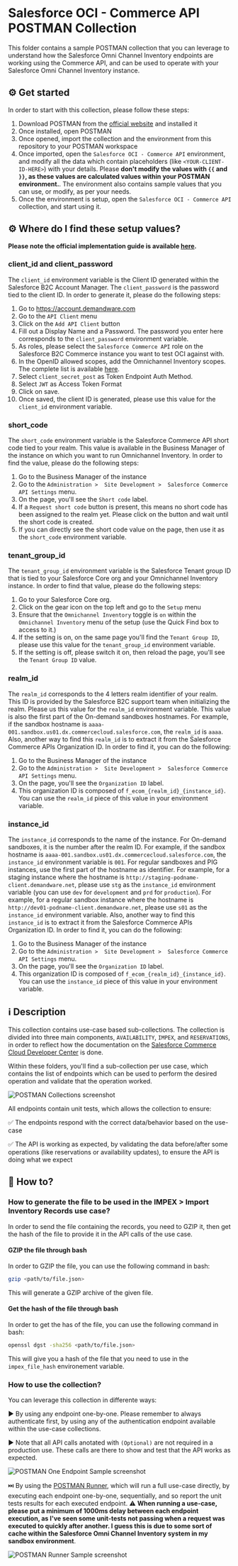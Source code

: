 # Salesforce OCI - Commerce API POSTMAN Collection

This folder contains a sample POSTMAN collection that you can leverage to understand how the Salesforce Omni Channel Inventory endpoints are working using the Commerce API, and can be used to operate with your Salesforce Omni Channel Inventory instance.

## :gear: Get started

In order to start with this collection, please follow these steps:

1. Download POSTMAN from the [official website](https://www.postman.com/downloads/) and installed it
2. Once installed, open POSTMAN
3. Once opened, import the collection and the environment from this repository to your POSTMAN workspace
4. Once imported, open the `Salesforce OCI - Commerce API` environment, and modify all the data which contain placeholders (like `<YOUR-CLIENT-ID-HERE>`) with your details. Please **don't modify the values with `{{` and `}}`, as these values are calculated values within your POSTMAN environment.**. The environment also contains sample values that you can use, or modify, as per your needs.
5. Once the environment is setup, open the `Salesforce OCI - Commerce API` collection, and start using it.

## :gear: Where do I find these setup values?

**Please note the official implementation guide is available [here](https://resources.docs.salesforce.com/latest/latest/en-us/sfdc/pdf/salesforce_omnichannel_inventory_implementation_guide.pdf).**

### client_id and client_password

The `client_id` environment variable is the Client ID generated within the Salesforce B2C Account Manager. The `client_password` is the password tied to the client ID.
In order to generate it, please do the following steps:
1. Go to https://account.demandware.com
2. Go to the `API Client` menu
3. Click on the `Add API Client` button
4. Fill out a Display Name and a Password. The password you enter here corresponds to the `client_password` environment variable.
5. As roles, please select the `Salesforce Commerce API` role on the Salesforce B2C Commerce instance you want to test OCI against with.
6. In the OpenID allowed scopes, add the Omnichannel Inventory scopes. The complete list is available [here](https://developer.commercecloud.com/s/article/CommerceAPI-AuthZ-Scope-Catalog).
7. Select `client_secret_post` as Token Endpoint Auth Method.
8. Select `JWT` as Access Token Format
9. Click on save.
10. Once saved, the client ID is generated, please use this value for the `client_id` environment variable.

### short_code

The `short_code` environment variable is the Salesforce Commerce API short code tied to your realm. This value is available in the Business Manager of the instance on which you want to run Omnichannel Inventory.
In order to find the value, please do the following steps:
1. Go to the Business Manager of the instance
2. Go to the `Administration >  Site Development >  Salesforce Commerce API Settings` menu.
3. On the page, you'll see the `Short code` label.
4. If a `Request short code` button is present, this means no short code has been assigned to the realm yet. Please click on the button and wait until the short code is created.
5. If you can directly see the short code value on the page, then use it as the `short_code` environment variable.

### tenant_group_id

The `tenant_group_id` environment variable is the Salesforce Tenant group ID that is tied to your Salesforce Core org and your Omnichannel Inventory instance.
In order to find that value, please do the following steps:
1. Go to your Salesforce Core org.
2. Click on the gear icon on the top left and go to the `Setup` menu
3. Ensure that the `Omnichannel Inventory` toggle is `on` within the `Omnichannel Inventory` menu of the setup (use the Quick Find box to access to it.)
4. If the setting is on, on the same page you'll find the `Tenant Group ID`, please use this value for the `tenant_group_id` environment variable.
5. If the setting is off, please switch it on, then reload the page, you'll see the `Tenant Group ID` value.

### realm_id

The `realm_id` corresponds to the 4 letters realm identifier of your realm. This ID is provided by the Salesforce B2C support team when initializing the realm. Please us this value for the `realm_id` environment variable.
This value is also the first part of the On-demand sandboxes hostnames.
For example, if the sandbox hostname is `aaaa-001.sandbox.us01.dx.commercecloud.salesforce.com`, the `realm_id` is `aaaa`.
Also, another way to find this `realm_id` is to extract it from the Salesforce Commerce APIs Organization ID. In order to find it, you can do the following:
1. Go to the Business Manager of the instance
2. Go to the `Administration >  Site Development >  Salesforce Commerce API Settings` menu.
3. On the page, you'll see the `Organization ID` label.
4. This organization ID is composed of `f_ecom_{realm_id}_{instance_id}`. You can use the `realm_id` piece of this value in your environment variable.

### instance_id

The `instance_id` corresponds to the name of the instance.
For On-demand sandboxes, it is the number after the realm ID.
For example, if the sandbox hostname is `aaaa-001.sandbox.us01.dx.commercecloud.salesforce.com`, the `instance_id` environment variable is `001`.
For regular sandboxes and PIG instances, use the first part of the hostname as identifier.
For example, for a staging instance where the hostname is `http://staging-podname-client.demandware.net`, please use `stg` as the `instance_id` environment variable (you can use `dev` for `development` and `prd` for `production`).
For example, for a regular sandbox instance where the hostname is `http://dev01-podname-client.demandware.net`, please use `s01` as the `instance_id` environment variable.
Also, another way to find this `instance_id` is to extract it from the Salesforce Commerce APIs Organization ID. In order to find it, you can do the following:
1. Go to the Business Manager of the instance
2. Go to the `Administration >  Site Development >  Salesforce Commerce API Settings` menu.
3. On the page, you'll see the `Organization ID` label.
4. This organization ID is composed of `f_ecom_{realm_id}_{instance_id}`. You can use the `instance_id` piece of this value in your environment variable.

## :information_source: Description

This collection contains use-case based sub-collections. The collection is divided into three main components, `AVAILABILITY`, `IMPEX`, and `RESERVATIONS`, in order to reflect how the documentation on the [Salesforce Commerce Cloud Developer Center](https://developer.commercecloud.com/s/commerce-api-apis) is done.

Within these folders, you'll find a sub-collection per use case, which contains the list of endpoints which can be used to perform the desired operation and validate that the operation worked.

![POSTMAN Collections screenshot](imgs/POSTMAN-Collection-Overview.png "POSTMAN Collections screenshot")

All endpoints contain unit tests, which allows the collection to ensure:

:white_check_mark: The endpoints respond with the correct data/behavior based on the use-case

:white_check_mark: The API is working as expected, by validating the data before/after some operations (like reservations or availability updates), to ensure the API is doing what we expect

## :rocket: How to?

### How to generate the file to be used in the IMPEX > Import Inventory Records use case?

In order to send the file containing the records, you need to GZIP it, then get the hash of the file to provide it in the API calls of the use case.

#### GZIP the file through bash

In order to GZIP the file, you can use the following command in bash:

```bash
gzip <path/to/file.json>
```

This will generate a GZIP archive of the given file.
#### Get the hash of the file through bash

In order to get the has of the file, you can use the following command in bash:

```bash
openssl dgst -sha256 <path/to/file.json>
```

This will give you a hash of the file that you need to use in the `impex_file_hash` environement variable.

### How to use the collection?

You can leverage this collection in differente ways:

:arrow_forward: By using any endpoint one-by-one. Please remember to always authenticate first, by using any of the authentication endpoint available within the use-case collections.

:arrow_forward: Note that all API calls anotated with `(Optional)` are not required in a production use. These calls are there to show and test that the API works as expected.

![POSTMAN One Endpoint Sample screenshot](imgs/POSTMAN-Sample.png "POSTMAN One Endpoint Sample screenshot")

:next_track_button: By using the [POSTMAN Runner](https://learning.postman.com/docs/running-collections/intro-to-collection-runs), which will run a full use-case directly, by executing each endpoint one-by-one, sequentially, and so report the unit tests results for each executed endpoint.
:warning: **When running a use-case, please put a minimum of 1000ms delay between each endpoint execution, as I've seen some unit-tests not passing when a request was executed to quickly after another. I guess this is due to some sort of cache within the Salesforce Omni Channel Inventory system in my sandbox environment**.

![POSTMAN Runner Sample screenshot](imgs/POSTMAN-Runner-Sample.gif "POSTMAN Runner Sample screenshot")